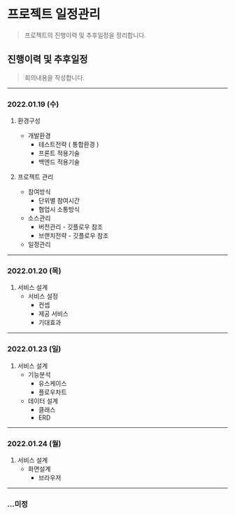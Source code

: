 # 프로젝트 일정관리

> 프로젝트의 진행이력 및 추후일정을 정리합니다.

## 진행이력 및 추후일정

> 회의내용을 작성합니다.

---

### 2022.01.19 (수)

1. 환경구성
   - 개발환경
     - 테스트전략 ( 통합환경 )
     - 프론트 적용기술
     - 백엔드 적용기술

2. 프로젝트 관리
   - 참여방식
     - 단위별 참여시간
     - 협업시 소통방식
   - 소스관리
     - 버전관리 - 깃플로우 참조
     - 브랜치전략 - 깃플로우 참조
   - 일정관리

---

### 2022.01.20 (목)

1. 서비스 설계
   - 서비스 설정
     - 컨셉
     - 제공 서비스
     - 기대효과

---

### 2022.01.23 (일)

1. 서비스 설계
   - 기능분석
     - 유스케이스
     - 플로우차트
   - 데이터 설계
     - 클래스
     - ERD

---

### 2022.01.24 (월)

1. 서비스 설계
   - 화면설계
     - 브라우저

---

### ...미정
